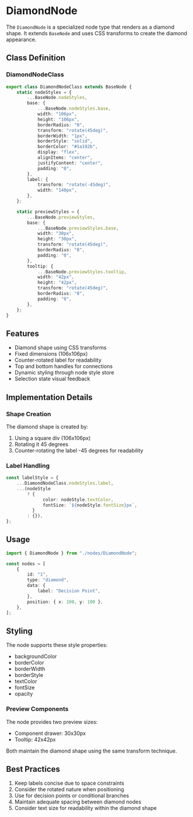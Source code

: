 # DiamondNode

The `DiamondNode` is a specialized node type that renders as a diamond shape. It extends `BaseNode` and uses CSS transforms to create the diamond appearance.

## Class Definition

### DiamondNodeClass

```typescript
export class DiamondNodeClass extends BaseNode {
    static nodeStyles = {
        ...BaseNode.nodeStyles,
        base: {
            ...BaseNode.nodeStyles.base,
            width: "106px",
            height: "106px",
            borderRadius: "0",
            transform: "rotate(45deg)",
            borderWidth: "1px",
            borderStyle: "solid",
            borderColor: "#1a192b",
            display: "flex",
            alignItems: "center",
            justifyContent: "center",
            padding: "0",
        },
        label: {
            transform: "rotate(-45deg)",
            width: "140px",
        },
    };

    static previewStyles = {
        ...BaseNode.previewStyles,
        base: {
            ...BaseNode.previewStyles.base,
            width: "30px",
            height: "30px",
            transform: "rotate(45deg)",
            borderRadius: "0",
            padding: "0",
        },
        tooltip: {
            ...BaseNode.previewStyles.tooltip,
            width: "42px",
            height: "42px",
            transform: "rotate(45deg)",
            borderRadius: "0",
            padding: "0",
        },
    };
}
```

## Features

-   Diamond shape using CSS transforms
-   Fixed dimensions (106x106px)
-   Counter-rotated label for readability
-   Top and bottom handles for connections
-   Dynamic styling through node style store
-   Selection state visual feedback

## Implementation Details

### Shape Creation

The diamond shape is created by:

1. Using a square div (106x106px)
2. Rotating it 45 degrees
3. Counter-rotating the label -45 degrees for readability

### Label Handling

```typescript
const labelStyle = {
    ...DiamondNodeClass.nodeStyles.label,
    ...(nodeStyle
        ? {
              color: nodeStyle.textColor,
              fontSize: `${nodeStyle.fontSize}px`,
          }
        : {}),
};
```

## Usage

```typescript
import { DiamondNode } from "./nodes/DiamondNode";

const nodes = [
    {
        id: "1",
        type: "diamond",
        data: {
            label: "Decision Point",
        },
        position: { x: 100, y: 100 },
    },
];
```

## Styling

The node supports these style properties:

-   backgroundColor
-   borderColor
-   borderWidth
-   borderStyle
-   textColor
-   fontSize
-   opacity

### Preview Components

The node provides two preview sizes:

-   Component drawer: 30x30px
-   Tooltip: 42x42px

Both maintain the diamond shape using the same transform technique.

## Best Practices

1. Keep labels concise due to space constraints
2. Consider the rotated nature when positioning
3. Use for decision points or conditional branches
4. Maintain adequate spacing between diamond nodes
5. Consider text size for readability within the diamond shape
